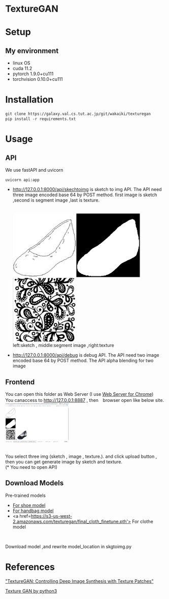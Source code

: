 # TextureGAN

# Setup
## My environment

- linux OS
- cuda 11.2
- pytorch 1.9.0+cu111
- torchvision 0.10.0+cu111

# Installation

```
git clone https://galaxy.val.cs.tut.ac.jp/git/wakaiki/texturegan
pip install -r requirements.txt
```

# Usage

## API

We use fastAPI and uvicorn
```
uvicorn api:app
```
- http://127.0.0.1:8000/api/skechtoimg is sketch to img API.
The API need three image encoded base 64 by POST method. first image is sketch ,second is segment image ,last is texture.  
<br><br>
<img src="test_img/skg.jpg" width="200px"/><img src="test_img/seg.jpg" width="200px"/> <img src="test_img/txt.jpg" width="200px"/>  
left:sketch , middle:segment image ,right:texture

- http://127.0.0.1:8000/api/debug is debug API.
The API need two image encoded base 64 by POST method. The API alpha blending for two image


## Frontend
You can open this folder as Web Server (I use [Web Server for Chrome](https://chrome.google.com/webstore/detail/web-server-for-chrome/ofhbbkphhbklhfoeikjpcbhemlocgigb?hl=ja))  
You canaccess to http://127.0.0.1:8887 , then　browser open like below site.  
<img src="test_img/front.png" width="200px"/>  
<br>

You select three img (sketch , image , texture.). and click upload button , then you can get generate image by sketch and texture.  
(* You need to open API)

## Download Models
Pre-trained models 
- <a href='https://s3-us-west-2.amazonaws.com/texturegan/textureD_final_allloss_shoes_200.pth' >For shoe model</a>  
- <a href='https://s3-us-west-2.amazonaws.com/texturegan/textureD_final_allloss_handbag_3300.pth' > For handbag model </a>
- <a href=https://s3-us-west-2.amazonaws.com/texturegan/final_cloth_finetune.pth'> For clothe model </a>  
<br>

Download model ,and rewrite model_location in skgtoimg.py

# References
["TextureGAN: Controlling Deep Image Synthesis with Texture Patches"](https://texturegan.eye.gatech.edu/)

[Texture GAN by python3](https://github.com/yuchuanhui/TextureGanPython3)